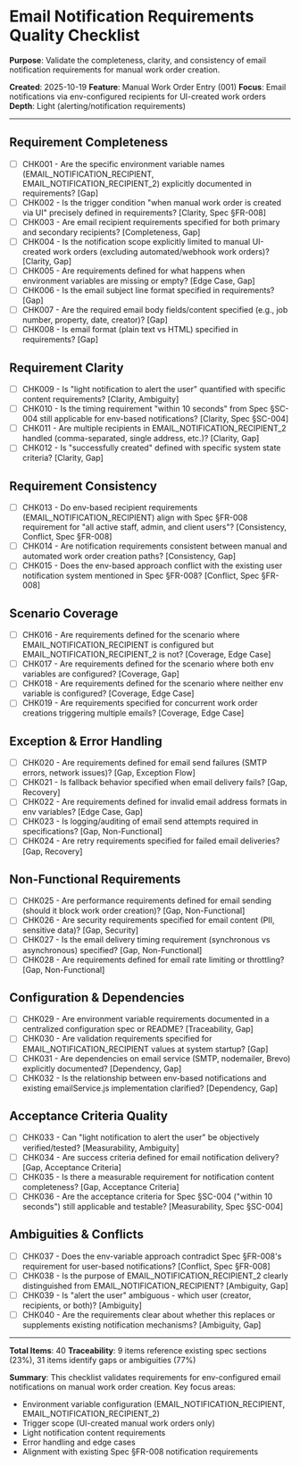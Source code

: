 # Email Notification Requirements Quality Checklist

**Purpose**: Validate the completeness, clarity, and consistency of email notification requirements for manual work order creation.

**Created**: 2025-10-19
**Feature**: Manual Work Order Entry (001)
**Focus**: Email notifications via env-configured recipients for UI-created work orders
**Depth**: Light (alerting/notification requirements)

---

## Requirement Completeness

- [ ] CHK001 - Are the specific environment variable names (EMAIL_NOTIFICATION_RECIPIENT, EMAIL_NOTIFICATION_RECIPIENT_2) explicitly documented in requirements? [Gap]
- [ ] CHK002 - Is the trigger condition "when manual work order is created via UI" precisely defined in requirements? [Clarity, Spec §FR-008]
- [ ] CHK003 - Are email recipient requirements specified for both primary and secondary recipients? [Completeness, Gap]
- [ ] CHK004 - Is the notification scope explicitly limited to manual UI-created work orders (excluding automated/webhook work orders)? [Clarity, Gap]
- [ ] CHK005 - Are requirements defined for what happens when environment variables are missing or empty? [Edge Case, Gap]
- [ ] CHK006 - Is the email subject line format specified in requirements? [Gap]
- [ ] CHK007 - Are the required email body fields/content specified (e.g., job number, property, date, creator)? [Gap]
- [ ] CHK008 - Is email format (plain text vs HTML) specified in requirements? [Gap]

## Requirement Clarity

- [ ] CHK009 - Is "light notification to alert the user" quantified with specific content requirements? [Clarity, Ambiguity]
- [ ] CHK010 - Is the timing requirement "within 10 seconds" from Spec §SC-004 still applicable for env-based notifications? [Clarity, Spec §SC-004]
- [ ] CHK011 - Are multiple recipients in EMAIL_NOTIFICATION_RECIPIENT_2 handled (comma-separated, single address, etc.)? [Clarity, Gap]
- [ ] CHK012 - Is "successfully created" defined with specific system state criteria? [Clarity, Gap]

## Requirement Consistency

- [ ] CHK013 - Do env-based recipient requirements (EMAIL_NOTIFICATION_RECIPIENT) align with Spec §FR-008 requirement for "all active staff, admin, and client users"? [Consistency, Conflict, Spec §FR-008]
- [ ] CHK014 - Are notification requirements consistent between manual and automated work order creation paths? [Consistency, Gap]
- [ ] CHK015 - Does the env-based approach conflict with the existing user notification system mentioned in Spec §FR-008? [Conflict, Spec §FR-008]

## Scenario Coverage

- [ ] CHK016 - Are requirements defined for the scenario where EMAIL_NOTIFICATION_RECIPIENT is configured but EMAIL_NOTIFICATION_RECIPIENT_2 is not? [Coverage, Edge Case]
- [ ] CHK017 - Are requirements defined for the scenario where both env variables are configured? [Coverage, Gap]
- [ ] CHK018 - Are requirements defined for the scenario where neither env variable is configured? [Coverage, Edge Case]
- [ ] CHK019 - Are requirements specified for concurrent work order creations triggering multiple emails? [Coverage, Edge Case]

## Exception & Error Handling

- [ ] CHK020 - Are requirements defined for email send failures (SMTP errors, network issues)? [Gap, Exception Flow]
- [ ] CHK021 - Is fallback behavior specified when email delivery fails? [Gap, Recovery]
- [ ] CHK022 - Are requirements defined for invalid email address formats in env variables? [Edge Case, Gap]
- [ ] CHK023 - Is logging/auditing of email send attempts required in specifications? [Gap, Non-Functional]
- [ ] CHK024 - Are retry requirements specified for failed email deliveries? [Gap, Recovery]

## Non-Functional Requirements

- [ ] CHK025 - Are performance requirements defined for email sending (should it block work order creation)? [Gap, Non-Functional]
- [ ] CHK026 - Are security requirements specified for email content (PII, sensitive data)? [Gap, Security]
- [ ] CHK027 - Is the email delivery timing requirement (synchronous vs asynchronous) specified? [Gap, Non-Functional]
- [ ] CHK028 - Are requirements defined for email rate limiting or throttling? [Gap, Non-Functional]

## Configuration & Dependencies

- [ ] CHK029 - Are environment variable requirements documented in a centralized configuration spec or README? [Traceability, Gap]
- [ ] CHK030 - Are validation requirements specified for EMAIL_NOTIFICATION_RECIPIENT values at system startup? [Gap]
- [ ] CHK031 - Are dependencies on email service (SMTP, nodemailer, Brevo) explicitly documented? [Dependency, Gap]
- [ ] CHK032 - Is the relationship between env-based notifications and existing emailService.js implementation clarified? [Dependency, Gap]

## Acceptance Criteria Quality

- [ ] CHK033 - Can "light notification to alert the user" be objectively verified/tested? [Measurability, Ambiguity]
- [ ] CHK034 - Are success criteria defined for email notification delivery? [Gap, Acceptance Criteria]
- [ ] CHK035 - Is there a measurable requirement for notification content completeness? [Gap, Acceptance Criteria]
- [ ] CHK036 - Are the acceptance criteria for Spec §SC-004 ("within 10 seconds") still applicable and testable? [Measurability, Spec §SC-004]

## Ambiguities & Conflicts

- [ ] CHK037 - Does the env-variable approach contradict Spec §FR-008's requirement for user-based notifications? [Conflict, Spec §FR-008]
- [ ] CHK038 - Is the purpose of EMAIL_NOTIFICATION_RECIPIENT_2 clearly distinguished from EMAIL_NOTIFICATION_RECIPIENT? [Ambiguity, Gap]
- [ ] CHK039 - Is "alert the user" ambiguous - which user (creator, recipients, or both)? [Ambiguity]
- [ ] CHK040 - Are the requirements clear about whether this replaces or supplements existing notification mechanisms? [Ambiguity, Gap]

---

**Total Items**: 40
**Traceability**: 9 items reference existing spec sections (23%), 31 items identify gaps or ambiguities (77%)

**Summary**: This checklist validates requirements for env-configured email notifications on manual work order creation. Key focus areas:
- Environment variable configuration (EMAIL_NOTIFICATION_RECIPIENT, EMAIL_NOTIFICATION_RECIPIENT_2)
- Trigger scope (UI-created manual work orders only)
- Light notification content requirements
- Error handling and edge cases
- Alignment with existing Spec §FR-008 notification requirements
